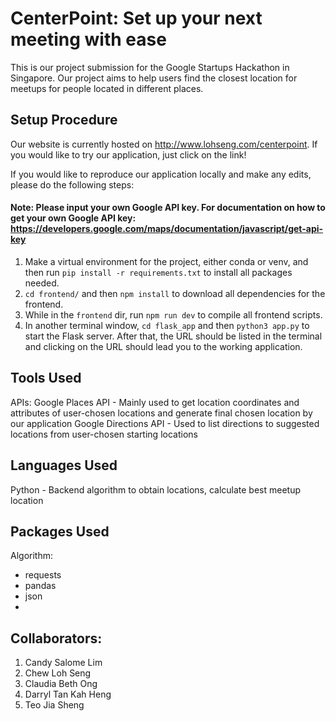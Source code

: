 # CenterPoint: Set up your next meeting with ease
This is our project submission for the Google Startups Hackathon in Singapore. 
Our project aims to help users find the closest location for meetups for people located in different places.

## Setup Procedure
Our website is currently hosted on http://www.lohseng.com/centerpoint. If you would like to try our application, just click on the link! </br>

If you would like to reproduce our application locally and make any edits, please do the following steps: 
#### Note: Please input your own Google API key. For documentation on how to get your own Google API key: https://developers.google.com/maps/documentation/javascript/get-api-key
1. Make a virtual environment for the project, either conda or venv, and then run `pip install -r requirements.txt` to install all packages needed.
2. `cd frontend/` and then `npm install` to download all dependencies for the frontend.
3. While in the `frontend` dir, run `npm run dev` to compile all frontend scripts.
4. In another terminal window, `cd flask_app` and then `python3 app.py` to start the Flask server.
After that, the URL should be listed in the terminal and clicking on the URL should lead you to the working application.

## Tools Used
APIs:
Google Places API - Mainly used to get location coordinates and attributes of user-chosen locations and generate final chosen location by our application
Google Directions API - Used to list directions to suggested locations from user-chosen starting locations

## Languages Used
Python - Backend algorithm to obtain locations, calculate best meetup location


## Packages Used
Algorithm:
- requests
- pandas
- json
- 


## Collaborators:
1. Candy Salome Lim
2. Chew Loh Seng
3. Claudia Beth Ong
4. Darryl Tan Kah Heng
5. Teo Jia Sheng
